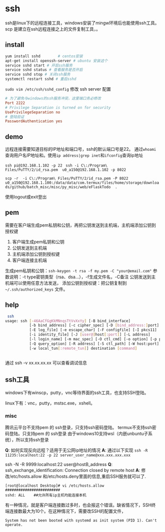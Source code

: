 # ssh

ssh是linux下的远程连接工具，windows安装了mingw环境后也能使用ssh工具。
scp 是建立在ssh远程连接之上的文件复制工具，。

## install
``` bash
yum install sshd 		# centos安装
apt-get install openssh-server # ubuntu 安装这个
service sshd start # 开启ssh服务
service sshd status # 查看服务是否开启
service sshd stop # 关闭ssh服务
systemctl restart sshd # 重启sshd

```

`sudo vim /etc/ssh/sshd_config` 修改 ssh server 配置
``` ini
# 为了避免与windows的ssh服务冲突，这里端口务必修改
Port 2222 
# Privilege Separation is turned on for security
UsePrivilegeSeparation no
# 登陆验证
PasswordAuthentication yes
```

## demo
远程连接需要知道目标的IP地址和端口号，ssh的默认端口号是22。
通过`whoami`查询用户名IP地址和。使用`ip address|grep inet`和`ifconfig`查询ip地址

 `ssh pi@192.168.1.102 -p 22`
 ` ssh -i C\:/Program\ Files/PuTTY/2/id_rsa.pem  u0_a150@192.168.1.102 -p 8022`

`scp -r  -i C\:/Program\ Files/PuTTY/2/id_rsa.pem -P 8022 u0_a150@192.168.1.100:/data/data/com.termux/files/home/storage/downloads/github/batch_misc/misc/py_misc/web/eFlaskTodo  . `



使用logout或exit登出 

## pem
需要在客户端生成pem私钥和公钥，再把公钥发送到主机端，主机端添加公钥到授权键
1. 客户端生成pem私钥和公钥
2. 公钥发送到主机端
3. 主机端添加公钥到授权键
4. 客户端连接主机端

生成pem私钥和公钥：`ssh-keygen -t rsa -f my.pem -C "your@email.com"`
参数说明：-t type密钥类型（rsa、dsa...），-f生成文件名，-C备注
公钥发送到主机端可以使用任意方法发送，
添加公钥到授权键：把公钥复制到`~/.ssh/authorized_keys` 文件。


## help
``` bash
 ssh
usage: ssh [-46AaCfGgKkMNnqsTtVvXxYy] [-B bind_interface]
           [-b bind_address] [-c cipher_spec] [-D [bind_address:]port]
           [-E log_file] [-e escape_char] [-F configfile] [-I pkcs11]
           [-i identity_file] [-J [user@]host[:port]] [-L address]
           [-l login_name] [-m mac_spec] [-O ctl_cmd] [-o option] [-p port]
           [-Q query_option] [-R address] [-S ctl_path] [-W host:port]
           [-w local_tun[:remote_tun]] destination [command]



```
通过 ssh -v xx.xx.xx.xx 可以查看调试信息

## ssh工具

windows下有winscp，putty，vnc等待界面的ssh工具，也支持SSH登陆。

linux下有：vnc，putty，mstsc.exe，xshell。

### misc

腾讯云平台不支持pem 的 ssh登录，只支持ssh密码登陆。
termux不支持ssh密码登陆。只支持pem 的 ssh登录
由于windows10支持wsl（内嵌unbuntu子系统），所以支持ssh登录

**Q**: 如何实现反向远程？适用于无公网ip地址的情况
**A**: 通过以下实现
`ssh -R 11235:localhost:22 -p 22 server_user_name@xxx.xxx.xxx.xxx`

ssh -N -R 9999:localhost:22 user@hostB_address
**Q**: ssh_exchange_identification: Connection closed by remote host
**A**: 
修改/etc/hosts.allow 和/etc/hosts.deny里面的信息,重启SSH服务就可以了.
```
[root@localhost Desktop]# vi /etc/hosts.allow
#########################
sshd: ALL    ##允许所有ip主机均能连接本机
```
有一种情况，就是客户端连接数过多时，也会报这个错误。缺省情况下，SSH终端连接数最大为10个。在这种情况下，需要改SSH的配置文件，





`System has not been booted with systemd as init system (PID 1). Can't operate.`